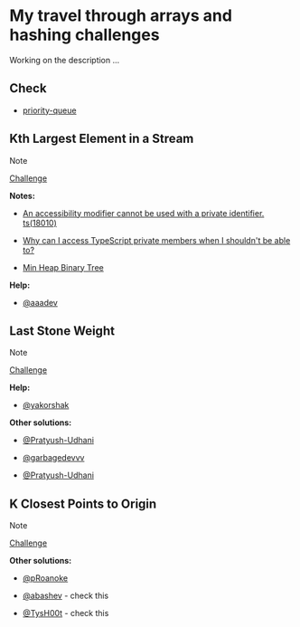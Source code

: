 # My travel through arrays and hashing challenges

Working on the description ...

## Check

- [priority-queue](https://github.com/datastructures-js/priority-queue)

## Kth Largest Element in a Stream

> [!NOTE]
> [Challenge](https://leetcode.com/problems/kth-largest-element-in-a-stream/description/)

**Notes:**

- [An accessibility modifier cannot be used with a private identifier. ts(18010)](https://github.com/microsoft/TypeScript/issues/44870)

- [Why can I access TypeScript private members when I shouldn't be able to?](https://stackoverflow.com/questions/12713659/why-can-i-access-typescript-private-members-when-i-shouldnt-be-able-to)

- [Min Heap Binary Tree](https://www.digitalocean.com/community/tutorials/min-heap-binary-tree)

**Help:**

- [@aaadev](https://leetcode.com/problems/kth-largest-element-in-a-stream/solutions/4779845/beats-89-81-efficient-kth-largest-element-in-a-stream-using-heap-typescript-javascript-ts-js/)

## Last Stone Weight

> [!NOTE]
> [Challenge](https://leetcode.com/problems/kth-largest-element-in-a-stream/description/)

**Help:**

- [@yakorshak](https://leetcode.com/problems/last-stone-weight/solutions/3372797/typescript-javascript-solution-using-heap)

**Other solutions:**

- [@Pratyush-Udhani](https://leetcode.com/problems/last-stone-weight/solutions/4130900/typescript-solution-with-custom-max-heap-recursive-priority-queue)

- [@garbagedevvv](https://leetcode.com/problems/last-stone-weight/solutions/2759701/solution-using-sorting-method-86-faster-typescript-js)

- [@Pratyush-Udhani](https://leetcode.com/problems/last-stone-weight/solutions/4130900/typescript-solution-with-custom-max-heap-recursive-priority-queue)

## K Closest Points to Origin

> [!NOTE]
> [Challenge](https://leetcode.com/problems/kth-largest-element-in-a-stream/description/)

**Other solutions:**

- [@pRoanoke](https://leetcode.com/problems/k-closest-points-to-origin/solutions/4868666/short-and-clean-typescript-solution-comparator-function)

- [@abashev](https://leetcode.com/problems/k-closest-points-to-origin/solutions/1988444/typescript-solution) - check this

- [@TysH00t](https://leetcode.com/problems/k-closest-points-to-origin/solutions/3759903/typescript-maxheap-o-k-log-n) - check this
